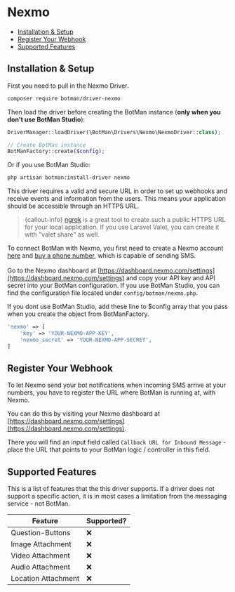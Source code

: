 # Nexmo

- [Installation & Setup](#installation-setup)
- [Register Your Webhook](#register-webhook)
- [Supported Features](#supported-features)

<a id="installation-setup"></a>
## Installation & Setup

First you need to pull in the Nexmo Driver.

```sh
composer require botman/driver-nexmo
```

Then load the driver before creating the BotMan instance (**only when you don't use BotMan Studio**):

```php
DriverManager::loadDriver(\BotMan\Drivers\Nexmo\NexmoDriver::class);

// Create BotMan instance
BotManFactory::create($config);
```

Or if you use BotMan Studio:

```sh
php artisan botman:install-driver nexmo
```

This driver requires a valid and secure URL in order to set up webhooks and receive events and information from the users. This means your application should be accessible through an HTTPS URL.

> {callout-info} [ngrok](https://ngrok.com/) is a great tool to create such a public HTTPS URL for your local application. If you use Laravel Valet, you can create it with "valet share" as well.

To connect BotMan with Nexmo, you first need to create a Nexmo account [here](https://dashboard.nexmo.com/sign-up) and [buy a phone number](https://dashboard.nexmo.com/buy-numbers), which is capable of sending SMS.
<br><br>
Go to the Nexmo dashboard at [https://dashboard.nexmo.com/settings](https://dashboard.nexmo.com/settings) and copy your API key and API secret into your BotMan configuration.
If you use BotMan Studio, you can find the configuration file located under `config/botman/nexmo.php`.

If you dont use BotMan Studio, add these line to $config array that you pass when you create the object from BotManFactory.

```php
'nexmo' => [
	'key' => 'YOUR-NEXMO-APP-KEY',
	'nexmo_secret' => 'YOUR-NEXMO-APP-SECRET',
]
```

<a id="register-webhook"></a>
## Register Your Webhook

To let Nexmo send your bot notifications when incoming SMS arrive at your numbers, you have to register the URL where BotMan is running at,
with Nexmo.

You can do this by visiting your Nexmo dashboard at [https://dashboard.nexmo.com/settings](https://dashboard.nexmo.com/settings).

There you will find an input field called `Callback URL for Inbound Message` - place the URL that points to your BotMan logic / controller in this field.


<a id="supported-features"></a>
## Supported Features
This is a list of features that the this driver supports.
If a driver does not support a specific action, it is in most cases a limitation from the messaging service - not BotMan.

<table class="table">
<thead>
	<tr>
		<th>Feature</th>
		<th>Supported?</th>
	</tr>
</thead>
<tbody>
	<tr>
		<td>Question-Buttons</td>
		<td>❌</td>
	</tr>
	<tr>
		<td>Image Attachment</td>
		<td>❌</td>
	</tr>
	<tr>
		<td>Video Attachment</td>
		<td>❌</td>
	</tr>
	<tr>
		<td>Audio Attachment</td>
		<td>❌</td>
	</tr>
	<tr>
		<td>Location Attachment</td>
		<td>❌</td>
	</tr>
</tbody>
</table>
